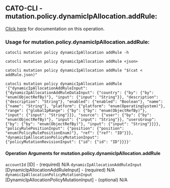 
## CATO-CLI - mutation.policy.dynamicIpAllocation.addRule:
[Click here](https://api.catonetworks.com/documentation/#mutation-addRule) for documentation on this operation.

### Usage for mutation.policy.dynamicIpAllocation.addRule:

`catocli mutation policy dynamicIpAllocation addRule -h`

`catocli mutation policy dynamicIpAllocation addRule <json>`

`catocli mutation policy dynamicIpAllocation addRule "$(cat < addRule.json)"`

`catocli mutation policy dynamicIpAllocation addRule '{"dynamicIpAllocationAddRuleInput": {"dynamicIpAllocationAddRuleDataInput": {"country": {"by": {"by": "enum(ObjectRefBy)"}, "input": {"input": "String"}}, "description": {"description": "String"}, "enabled": {"enabled": "Boolean"}, "name": {"name": "String"}, "platform": {"platform": "enum(OperatingSystem)"}, "range": {"globalIpRange": {"by": {"by": "enum(ObjectRefBy)"}, "input": {"input": "String"}}}, "source": {"user": {"by": {"by": "enum(ObjectRefBy)"}, "input": {"input": "String"}}, "usersGroup": {"by": {"by": "enum(ObjectRefBy)"}, "input": {"input": "String"}}}}, "policyRulePositionInput": {"position": {"position": "enum(PolicyRulePositionEnum)"}, "ref": {"ref": "ID"}}}, "dynamicIpAllocationPolicyMutationInput": {"policyMutationRevisionInput": {"id": {"id": "ID"}}}}'`

#### Operation Arguments for mutation.policy.dynamicIpAllocation.addRule ####
`accountId` [ID] - (required) N/A 
`dynamicIpAllocationAddRuleInput` [DynamicIpAllocationAddRuleInput] - (required) N/A 
`dynamicIpAllocationPolicyMutationInput` [DynamicIpAllocationPolicyMutationInput] - (optional) N/A 
